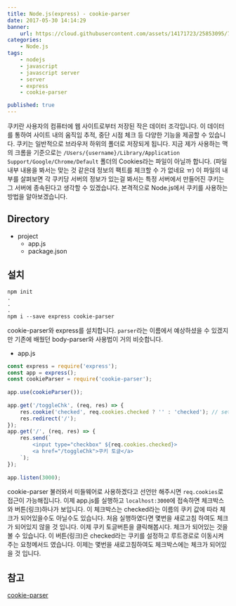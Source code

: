 ```yaml
---
title: Node.js(express) - cookie-parser
date: 2017-05-30 14:14:29
banner:
    url: https://cloud.githubusercontent.com/assets/14171723/25853095/7bf3be3a-3506-11e7-8421-0a2287dd6278.png
categories:
    - Node.js
tags:
    - nodejs
    - javascript
    - javascript server
    - server
    - express
    - cookie-parser

published: true
---
```


[link1]: https://github.com/expressjs/cookie-parser

쿠키란 사용자의 컴퓨터에 웹 사이트로부터 저장된 작은 데이터 조각입니다. 이 데이터를 통하여 사이트 내의 움직임 추적, 중단 시점 체크 등 다양한 기능을 제공할 수 있습니다. 쿠키는 일반적으로 브라우저 하위의 폴더로 저장되게 됩니다. 지금 제가 사용하는 맥의 크롬을 기준으로는 `/Users/{username}/Library/Application Support/Google/Chrome/Default` 폴더의 Cookies라는 파일이 아닐까 합니다. (파일 내부 내용을 봐서는 맞는 것 같은데 정보의 팩트를 체크할 수 가 없네요 ㅠ) 이 파일의 내부를 살펴보면 각 쿠키당 서버의 정보가 있는걸 봐서는 특정 서버에서 만들어진 쿠키는 그 서버에 종속된다고 생각할 수 있겠습니다. 본격적으로 Node.js에서 쿠키를 사용하는 방법을 알아보겠습니다.

## Directory
- project
	- app.js
	- package.json
## 설치

```
npm init
.
.
.
npm i --save express cookie-parser
```
cookie-parser와 express를 설치합니다. `parser`라는 이름에서 예상하셨을 수 있겠지만 기존에 배웠던 body-parser와 사용법이 거의 비슷합니다.

- app.js

```javascript
const express = require('express');
const app = express();
const cookieParser = require('cookie-parser');
　
app.use(cookieParser());
　
app.get('/toggleChk', (req, res) => {
	res.cookie('checked', req.cookies.checked ? '' : 'checked'); // set cookie
	res.redirect('/');
});
app.get('/', (req, res) => {
    res.send(`
		<input type="checkbox" ${req.cookies.checked}>
		<a href="/toggleChk">쿠키 토글</a>
	`);
});
　
app.listen(3000);
```
cookie-parser 불러와서 미들웨어로 사용하겠다고 선언만 해주시면 `req.cookies`로 접근이 가능해집니다. 이제 app.js를 실행하고 `localhost:3000`에 접속하면 체크박스와 버튼(링크)하나가 보입니다. 이 체크박스는 checked라는 이름의 쿠키 값에 따라 체크가 되어있을수도 아닐수도 있습니다. 처음 실행하였다면 몇번을 새로고침 하여도 체크가 되어있지 않을 것 입니다. 이제 쿠키 토글버튼을 클릭해봅시다. 체크가 되어있는 것을 볼 수 있습니다. 이 버튼(링크)은 checked라는 쿠키를 설정하고 루트경로로 이동시켜주는 요청메서드 였습니다. 이제는 몇번을 새로고침하여도 체크박스에는 체크가 되어있을 것 입니다.



## 참고
[cookie-parser][link1]
